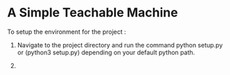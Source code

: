 # A Simple Teachable Machine

To setup the environment for the project :

1. Navigate to the project directory and run the command python setup.py or (python3 setup.py) 
   depending on your default python path.

2. 



